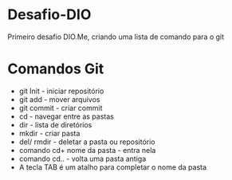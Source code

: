 # Desafio-DIO
Primeiro desafio DIO.Me, criando uma lista de comando para o git

# Comandos Git

- git Init - iniciar repositório
- git add - mover arquivos
- git commit - criar commit
- cd - navegar entre as pastas
- dir - lista de diretórios
- mkdir - criar pasta
- del/ rmdir - deletar a pasta ou repositório
- comando cd+ nome da pasta - entra nela
- comando cd.. - volta uma pasta antiga
- A tecla TAB é um atalho para completar o nome da pasta
